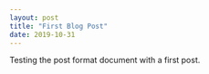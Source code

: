```yaml
---
layout: post
title: "First Blog Post"
date: 2019-10-31
---
```


Testing the post format document with a first post.
